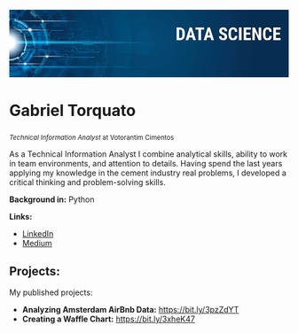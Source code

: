 <p align="center">
  <img src="banner.png" >
</p>

# Gabriel Torquato
<sub>*Technical Information Analyst* at Votorantim Cimentos</sub>

As a Technical Information Analyst I combine analytical skills, ability to work in team environments, and attention to details. Having spend the last years applying my knowledge in the cement industry real problems, I developed a critical thinking and problem-solving skills.

**Background in:** Python

**Links:**
* [LinkedIn](https://www.linkedin.com/in/gabriel-torquato-alves-705637192/)
* [Medium](https://medium.com/@g.alvezz)


## Projects:
My published projects:

* **Analyzing Amsterdam AirBnb Data:** https://bit.ly/3pzZdYT
* **Creating a Waffle Chart:** https://bit.ly/3xheK47
